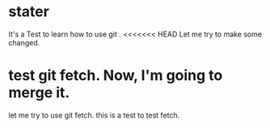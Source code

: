 # stater
It's a Test to learn how to use git .
<<<<<<< HEAD
Let me try to make some changed.

test git fetch. Now, I'm going to merge it.
=======
let me try to use git fetch.
this is a test to test fetch.

